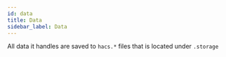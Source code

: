 ```yaml
---
id: data
title: Data
sidebar_label: Data
---
```


All data it handles are saved to `hacs.*` files that is located under `.storage`